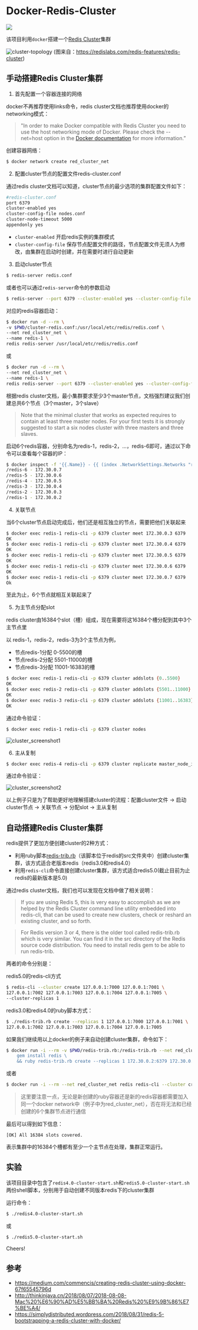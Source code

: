 Docker-Redis-Cluster
===
![](../resource/redis-docker.png)

该项目利用`docker`搭建一个[Redis Cluster][1]集群

![cluster-topology](../resource/redis-cluster.png)
(图来自：https://redislabs.com/redis-features/redis-cluster)

手动搭建Redis Cluster集群
---

1. 首先配置一个容器连接的网络

docker不再推荐使用links命令，redis cluster文档也推荐使用docker的networking模式：

> "In order to make Docker compatible with Redis Cluster you need to use the host networking mode of Docker. Please check the --net=host option in the [Docker documentation][2] for more information.”

创建容器网络：

```sh
$ docker network create red_cluster_net
```

2. 配置cluster节点的配置文件redis-cluster.conf

通过redis cluster文档可以知道，cluster节点的最少选项的集群配置文件如下：

```sh
#redis-cluster.conf
port 6379
cluster-enabled yes
cluster-config-file nodes.conf
cluster-node-timeout 5000
appendonly yes
```

* `cluster-enabled` 开启redis实例的集群模式
* `cluster-config-file` 保存节点配置文件的路径，节点配置文件无须人为修改，由集群在启动时创建，并在需要时进行自动更新

3. 启动cluster节点

```sh
$ redis-server redis.conf
```

或者也可以通过`redis-server`命令的参数启动

```sh
$ redis-server --port 6379 --cluster-enabled yes --cluster-config-file nodes.conf --cluster-node-timeout 5000 --appendonly yes
```

对应的redis容器启动：

```sh
$ docker run -d --rm \
-v $PWD/cluster-redis.conf:/usr/local/etc/redis/redis.conf \
--net red_cluster_net \
--name redis-1 \
redis redis-server /usr/local/etc/redis/redis.conf
```

或

```sh
$ docker run -d --rm \
--net red_cluster_net \
--name redis-1 \
redis redis-server --port 6379 --cluster-enabled yes --cluster-config-file nodes.conf --cluster-node-timeout 5000 --appendonly yes
```

根据redis cluster文档，最小集群要求至少3个master节点，文档强烈建议我们创建总共6个节点（3个master，3个slave）
> Note that the minimal cluster that works as expected requires to contain at least three master nodes. For your first tests it is strongly suggested to start a six nodes cluster with three masters and three slaves.

启动6个redis容器，分别命名为redis-1，redis-2，...，redis-6即可，通过以下命令可以查看每个容器的IP：

```sh
$ docker inspect -f '{{.Name}} - {{ (index .NetworkSettings.Networks "red_cluster_net").IPAddress }}' $(docker ps -q)
/redis-6 - 172.30.0.7
/redis-5 - 172.30.0.6
/redis-4 - 172.30.0.5
/redis-3 - 172.30.0.4
/redis-2 - 172.30.0.3
/redis-1 - 172.30.0.2
```

4. 关联节点

当6个cluster节点启动完成后，他们还是相互独立的节点，需要把他们关联起来

```sh
$ docker exec redis-1 redis-cli -p 6379 cluster meet 172.30.0.3 6379
OK
$ docker exec redis-1 redis-cli -p 6379 cluster meet 172.30.0.4 6379
OK
$ docker exec redis-1 redis-cli -p 6379 cluster meet 172.30.0.5 6379
OK
$ docker exec redis-1 redis-cli -p 6379 cluster meet 172.30.0.6 6379
OK
$ docker exec redis-1 redis-cli -p 6379 cluster meet 172.30.0.7 6379
Ok
```

至此为止，6个节点就相互关联起来了

5. 为主节点分配slot

redis cluster由16384个slot（槽）组成，现在需要将这16384个槽分配到其中3个主节点里

以 redis-1，redis-2，redis-3为3个主节点为例，
* 节点redis-1分配 0-5500的槽
* 节点redis-2分配 5501-11000的槽
* 节点redis-3分配 11001-16383的槽

```sh
$ docker exec redis-1 redis-cli -p 6379 cluster addslots {0..5500}
OK
$ docker exec redis-2 redis-cli -p 6379 cluster addslots {5501..11000}
OK
$ docker exec redis-3 redis-cli -p 6379 cluster addslots {11001..16383}
OK
```

通过命令验证：

```sh
$ docker exec redis-1 redis-cli -p 6379 cluster nodes
```

![cluster_screenshot1](../resource/cluster1.png)

6. 主从复制
```sh
$ docker exec redis-4 redis-cli -p 6379 cluster replicate master_node_id
```

通过命令验证：

![cluster_screenshot2](../resource/cluster2.png)

以上例子只是为了帮助更好地理解搭建cluster的流程：配置cluster文件 -> 启动cluster节点 -> 关联节点 -> 分配slot -> 主从复制


自动搭建Redis Cluster集群
---
redis提供了更加方便创建cluster的2种方式：

* 利用ruby脚本[redis-trib.rb][3]（该脚本位于redis的src文件夹中）创建cluster集群，该方式适合老版本redis（redis3.0和redis4.0）
* 利用`redis-cli`命令直接创建cluster集群，该方式适合redis5.0(截止目前为止redis的最新版本是5.0)

通过redis cluster文档，我们也可以发现在文档中做了相关说明：
> If you are using Redis 5, this is very easy to accomplish as we are helped by the Redis Cluster command line utility embedded into redis-cli, that can be used to create new clusters, check or reshard an existing cluster, and so forth.

> For Redis version 3 or 4, there is the older tool called redis-trib.rb which is very similar. You can find it in the src directory of the Redis source code distribution. You need to install redis gem to be able to run redis-trib.

两者的命令分别是：

redis5.0的redis-cli方式
```sh
$ redis-cli --cluster create 127.0.0.1:7000 127.0.0.1:7001 \
127.0.0.1:7002 127.0.0.1:7003 127.0.0.1:7004 127.0.0.1:7005 \
--cluster-replicas 1
```

redis3.0和redis4.0的ruby脚本方式：
```sh
$ ./redis-trib.rb create --replicas 1 127.0.0.1:7000 127.0.0.1:7001 \
127.0.0.1:7002 127.0.0.1:7003 127.0.0.1:7004 127.0.0.1:7005
```

如果我们继续用以上docker的例子来自动创建cluster集群，命令如下：

```sh
$ docker run -i --rm -v $PWD/redis-trib.rb:/redis-trib.rb --net red_cluster_net ruby sh -c '\
    gem install redis \
    && ruby redis-trib.rb create --replicas 1 172.30.0.2:6379 172.30.0.3:6379 172.30.0.4:6379 172.30.0.5:6379 172.30.0.6:6379 172.30.0.7:6379'
```

或者

```sh
$ docker run -i --rm --net red_cluster_net redis redis-cli --cluster create 172.30.0.2:6379 172.30.0.3:6379 172.30.0.4:6379 172.30.0.5:6379 172.30.0.6:6379 172.30.0.7:6379 --cluster-replicas 1
```

> 这里要注意一点，无论是新创建的ruby容器还是新的redis容器都需要加入同一个docker network中（例子中为red_cluster_net），否在将无法和已经创建的6个集群节点进行通信


最后可以得到如下信息：

`[OK] All 16384 slots covered.`

表示集群中的16384个槽都有至少一个主节点在处理，集群正常运行。

实验
---
该项目目录中包含了`redis4.0-cluster-start.sh`和`redis5.0-cluster-start.sh`两份shell脚本，分别用于自动创建不同版本redis下的cluster集群

运行命令：

```sh
$ ./redis4.0-cluster-start.sh
```

或 

```sh
$ ./redis5.0-cluster-start.sh
```

Cheers!

参考
---
* https://medium.com/commencis/creating-redis-cluster-using-docker-67f65545796d
* http://thinkinjava.cn/2018/08/07/2018-08-08-Mac%20%E6%90%AD%E5%BB%BA%20Redis%20%E9%9B%86%E7%BE%A4/
* https://simplydistributed.wordpress.com/2018/08/31/redis-5-bootstrapping-a-redis-cluster-with-docker/

[1]: https://redis.io/topics/cluster-tutorial
[2]: https://docs.docker.com/network/
[3]: https://github.com/antirez/redis/blob/4.0/src/redis-trib.rb
